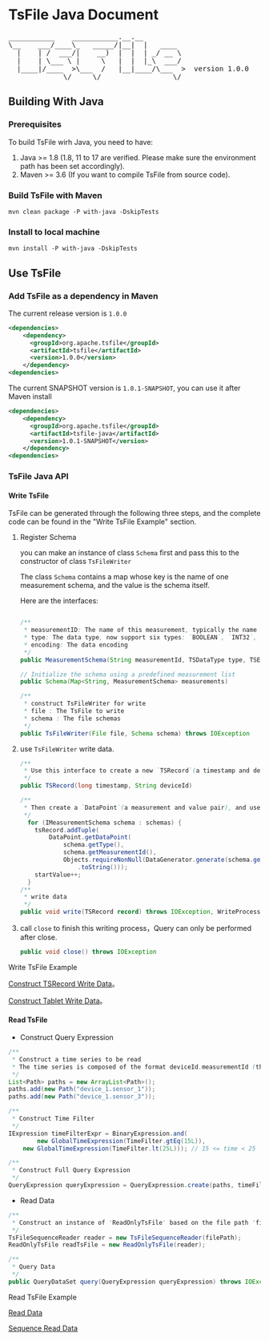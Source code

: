 <!--

    Licensed to the Apache Software Foundation (ASF) under one
    or more contributor license agreements.  See the NOTICE file
    distributed with this work for additional information
    regarding copyright ownership.  The ASF licenses this file
    to you under the Apache License, Version 2.0 (the
    "License"); you may not use this file except in compliance
    with the License.  You may obtain a copy of the License at

        http://www.apache.org/licenses/LICENSE-2.0

    Unless required by applicable law or agreed to in writing,
    software distributed under the License is distributed on an
    "AS IS" BASIS, WITHOUT WARRANTIES OR CONDITIONS OF ANY
    KIND, either express or implied.  See the License for the
    specific language governing permissions and limitations
    under the License.

-->

# TsFile Java Document
<pre>
___________    ___________.__.__          
\__    ___/____\_   _____/|__|  |   ____  
  |    | /  ___/|    __)  |  |  | _/ __ \ 
  |    | \___ \ |     \   |  |  |_\  ___/ 
  |____|/____  >\___  /   |__|____/\___  >  version 1.0.0
             \/     \/                 \/  
</pre>

## Building With Java

### Prerequisites

To build TsFile wirh Java, you need to have:

1. Java >= 1.8 (1.8, 11 to 17 are verified. Please make sure the environment path has been set accordingly).
2. Maven >= 3.6 (If you want to compile TsFile from source code).


### Build TsFile with Maven

```
mvn clean package -P with-java -DskipTests
```

### Install to local machine

```
mvn install -P with-java -DskipTests
```

## Use TsFile

### Add TsFile as a dependency in Maven

The current release version is `1.0.0`

```xml  
<dependencies>
    <dependency>
      <groupId>org.apache.tsfile</groupId>
      <artifactId>tsfile</artifactId>
      <version>1.0.0</version>
    </dependency>
<dependencies>
```

The current SNAPSHOT version is `1.0.1-SNAPSHOT`, you can use it after Maven install

```xml  
<dependencies>
    <dependency>
      <groupId>org.apache.tsfile</groupId>
      <artifactId>tsfile-java</artifactId>
      <version>1.0.1-SNAPSHOT</version>
    </dependency>
<dependencies>
```

### TsFile Java API

#### Write TsFile
TsFile can be generated through the following three steps, and the complete code can be found in the "Write TsFile Example" section.

1. Register Schema

    you can make an instance of class `Schema` first and pass this to the constructor of class `TsFileWriter`
    
    The class `Schema` contains a map whose key is the name of one measurement schema, and the value is the schema itself.

    Here are the interfaces:
    
    ```java

    /**
     * measurementID: The name of this measurement, typically the name of the sensor
     * type: The data type, now support six types: `BOOLEAN`, `INT32`, `INT64`, `FLOAT`, `DOUBLE`, `TEXT`
     * encoding: The data encoding
     */
    public MeasurementSchema(String measurementId, TSDataType type, TSEncoding encoding) // default use LZ4 Compression

    // Initialize the schema using a predefined measurement list
    public Schema(Map<String, MeasurementSchema> measurements)

    /** 
     * construct TsFileWriter for write
     * file : The TsFile to write
     * schema : The file schemas
     */
    public TsFileWriter(File file, Schema schema) throws IOException
    ```

2. use `TsFileWriter` write data.
  
    ```java
    /**
     * Use this interface to create a new `TSRecord`(a timestamp and device pair)
     */
    public TSRecord(long timestamp, String deviceId)

    /**
     * Then create a `DataPoint`(a measurement and value pair), and use the addTuple method to add the DataPoint to the correct TsRecord.
     */
      for (IMeasurementSchema schema : schemas) {
        tsRecord.addTuple(
            DataPoint.getDataPoint(
                schema.getType(),
                schema.getMeasurementId(),
                Objects.requireNonNull(DataGenerator.generate(schema.getType(), (int) startValue))
                    .toString()));
        startValue++;
      }
    /**
     * write data
     */
    public void write(TSRecord record) throws IOException, WriteProcessException
    ```

3. call `close` to finish this writing process，Query can only be performed after close.

    ```java
    public void close() throws IOException
    ```

Write TsFile Example

[Construct TSRecord Write Data](../examples/src/main/java/org/apache/tsfile/TsFileWriteAlignedWithTSRecord.java)。

[Construct Tablet Write Data](../examples/src/main/java/org/apache/tsfile/TsFileWriteAlignedWithTablet.java)。


#### Read TsFile

* Construct Query Expression
```java
/**
 * Construct a time series to be read
 * The time series is composed of the format deviceId.measurementId (there can be.)
 */
List<Path> paths = new ArrayList<Path>();
paths.add(new Path("device_1.sensor_1"));
paths.add(new Path("device_1.sensor_3"));

/**
 * Construct Time Filter 
 */
IExpression timeFilterExpr = BinaryExpression.and(
		new GlobalTimeExpression(TimeFilter.gtEq(15L)),
    new GlobalTimeExpression(TimeFilter.lt(25L))); // 15 <= time < 25

/**
 * Construct Full Query Expression
 */
QueryExpression queryExpression = QueryExpression.create(paths, timeFilterExpr);
```

* Read Data

```java
/**
 * Construct an instance of 'ReadOnlyTsFile' based on the file path 'filePath'.
 */
TsFileSequenceReader reader = new TsFileSequenceReader(filePath);
ReadOnlyTsFile readTsFile = new ReadOnlyTsFile(reader);

/**
 * Query Data
 */
public QueryDataSet query(QueryExpression queryExpression) throws IOException
```

Read TsFile Example

[Read Data](../examples/src/main/java/org/apache/tsfile/TsFileRead.java)

[Sequence Read Data](../examples/src/main/java/org/apache/tsfile/TsFileSequenceRead.java)